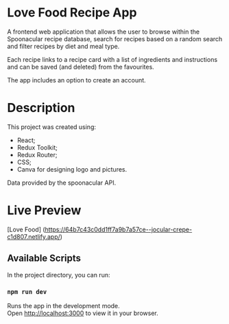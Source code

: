 # Love Food Recipe App

A frontend web application that allows the user to browse within the Spoonacular recipe database, search for recipes based on a random search and filter recipes by diet and meal type.

Each recipe links to a recipe card with a list of ingredients and instructions and can be saved (and deleted) from the favourites.

The app includes an option to create an account.

# Description

This project was created using:

- React;
- Redux Toolkit;
- Redux Router;
- CSS;
- Canva for designing logo and pictures.

Data provided by the spoonacular API.

# Live Preview

[Love Food] (https://64b7c43c0dd1ff7a9b7a57ce--jocular-crepe-c1d807.netlify.app/)

## Available Scripts

In the project directory, you can run:

### `npm run dev`

Runs the app in the development mode.\
Open [http://localhost:3000](http://localhost:3000) to view it in your browser.
